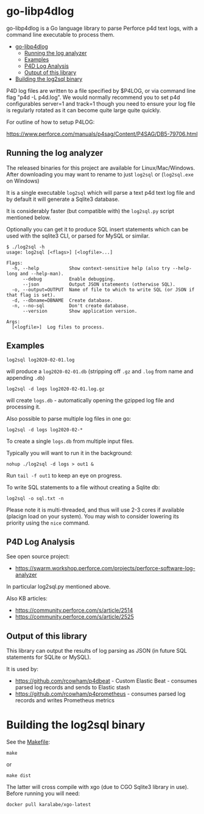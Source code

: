 # go-libp4dlog

go-libp4dlog is a Go language library to parse Perforce p4d text logs, with a command line executable to process them.

- [go-libp4dlog](#go-libp4dlog)
  - [Running the log analyzer](#running-the-log-analyzer)
  - [Examples](#examples)
  - [P4D Log Analysis](#p4d-log-analysis)
  - [Output of this library](#output-of-this-library)
- [Building the log2sql binary](#building-the-log2sql-binary)

P4D log files are written to a file specified by $P4LOG, or via command line flag "p4d -L p4d.log". We would normally recommend you to set p4d configurables server=1 and track=1
though you need to ensure your log file is regularly rotated as it can become quite large quite quickly.

For outline of how to setup P4LOG:

https://www.perforce.com/manuals/p4sag/Content/P4SAG/DB5-79706.html

## Running the log analyzer

The released binaries for this project are available for Linux/Mac/Windows. After downloading you may want to rename to just `log2sql` or (`log2sql.exe` on Windows)

It is a single executable `log2sql` which will parse a text p4d text log file and by default it will generate a Sqlite3 database.

It is considerably faster (but compatible with)
the `log2sql.py` script mentioned below.

Optionally you can get it to produce SQL insert statements which can be used with the sqlite3 CLI, or parsed for MySQL or similar.

```
$ ./log2sql -h
usage: log2sql [<flags>] [<logfile>...]

Flags:
  -h, --help           Show context-sensitive help (also try --help-long and --help-man).
      --debug          Enable debugging.
      --json           Output JSON statements (otherwise SQL).
  -o, --output=OUTPUT  Name of file to which to write SQL (or JSON if that flag is set).
  -d, --dbname=DBNAME  Create database.
  -n, --no-sql         Don't create database.
      --version        Show application version.

Args:
  [<logfile>]  Log files to process.
```

## Examples

    log2sql log2020-02-01.log

will produce a `log2020-02-01.db` (stripping off `.gz` and `.log` from name and appending `.db`)

    log2sql -d logs log2020-02-01.log.gz

will create `logs.db` - automatically opening the gzipped log file and processing it.

Also possible to parse multiple log files in one go:

    log2sql -d logs log2020-02-*

To create a single `logs.db` from multiple input files.

Typically you will want to run it in the background:

    nohup ./log2sql -d logs > out1 &

Run `tail -f out1` to keep an eye on progress.

To write SQL statements to a file without creating a Sqlite db:

    log2sql -o sql.txt -n

Please note it is multi-threaded, and thus will use 2-3 cores if available (placign load on your system). You may wish to consider 
lowering its priority using the `nice` command.

## P4D Log Analysis

See open source project:

* https://swarm.workshop.perforce.com/projects/perforce-software-log-analyzer

In particular log2sql.py mentioned above.

Also KB articles:

* https://community.perforce.com/s/article/2514
* https://community.perforce.com/s/article/2525

## Output of this library

This library can output the results of log parsing as JSON (in future SQL statements for SQLite or MySQL).

It is used by:

* https://github.com/rcowham/p4dbeat - Custom Elastic Beat - consumes parsed log records and sends to Elastic stash
* https://github.com/rcowham/p4prometheus - consumes parsed log records and writes Prometheus metrics

# Building the log2sql binary

See the [Makefile](cmd/log2sql/Makefile):

    make
or

    make dist

The latter will cross compile with xgo (due to CGO Sqlite3 library in use). Before running you will need:

    docker pull karalabe/xgo-latest
